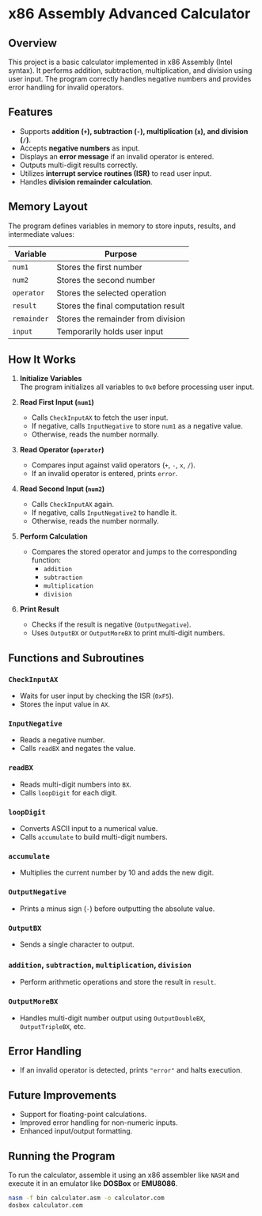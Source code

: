 # x86 Assembly Advanced Calculator

## Overview
This project is a basic calculator implemented in x86 Assembly (Intel syntax). It performs addition, subtraction, multiplication, and division using user input. The program correctly handles negative numbers and provides error handling for invalid operators.

## Features
- Supports **addition (`+`), subtraction (`-`), multiplication (`x`), and division (`/`)**.
- Accepts **negative numbers** as input.
- Displays an **error message** if an invalid operator is entered.
- Outputs multi-digit results correctly.
- Utilizes **interrupt service routines (ISR)** to read user input.
- Handles **division remainder calculation**.

## Memory Layout
The program defines variables in memory to store inputs, results, and intermediate values:

| Variable       | Purpose                           |
|---------------|-----------------------------------|
| `num1`        | Stores the first number          |
| `num2`        | Stores the second number         |
| `operator`    | Stores the selected operation    |
| `result`      | Stores the final computation result |
| `remainder`   | Stores the remainder from division |
| `input`       | Temporarily holds user input     |

## How It Works
1. **Initialize Variables**  
   The program initializes all variables to `0x0` before processing user input.

2. **Read First Input (`num1`)**  
   - Calls `CheckInputAX` to fetch the user input.
   - If negative, calls `InputNegative` to store `num1` as a negative value.
   - Otherwise, reads the number normally.

3. **Read Operator (`operator`)**  
   - Compares input against valid operators (`+`, `-`, `x`, `/`).
   - If an invalid operator is entered, prints `error`.

4. **Read Second Input (`num2`)**  
   - Calls `CheckInputAX` again.
   - If negative, calls `InputNegative2` to handle it.
   - Otherwise, reads the number normally.

5. **Perform Calculation**  
   - Compares the stored operator and jumps to the corresponding function:
     - `addition`
     - `subtraction`
     - `multiplication`
     - `division`

6. **Print Result**  
   - Checks if the result is negative (`OutputNegative`).
   - Uses `OutputBX` or `OutputMoreBX` to print multi-digit numbers.

## Functions and Subroutines
### `CheckInputAX`
- Waits for user input by checking the ISR (`0xF5`).
- Stores the input value in `AX`.

### `InputNegative`
- Reads a negative number.
- Calls `readBX` and negates the value.

### `readBX`
- Reads multi-digit numbers into `BX`.
- Calls `loopDigit` for each digit.

### `loopDigit`
- Converts ASCII input to a numerical value.
- Calls `accumulate` to build multi-digit numbers.

### `accumulate`
- Multiplies the current number by 10 and adds the new digit.

### `OutputNegative`
- Prints a minus sign (`-`) before outputting the absolute value.

### `OutputBX`
- Sends a single character to output.

### `addition`, `subtraction`, `multiplication`, `division`
- Perform arithmetic operations and store the result in `result`.

### `OutputMoreBX`
- Handles multi-digit number output using `OutputDoubleBX`, `OutputTripleBX`, etc.

## Error Handling
- If an invalid operator is detected, prints `"error"` and halts execution.

## Future Improvements
- Support for floating-point calculations.
- Improved error handling for non-numeric inputs.
- Enhanced input/output formatting.

## Running the Program
To run the calculator, assemble it using an x86 assembler like `NASM` and execute it in an emulator like **DOSBox** or **EMU8086**.

```sh
nasm -f bin calculator.asm -o calculator.com
dosbox calculator.com

